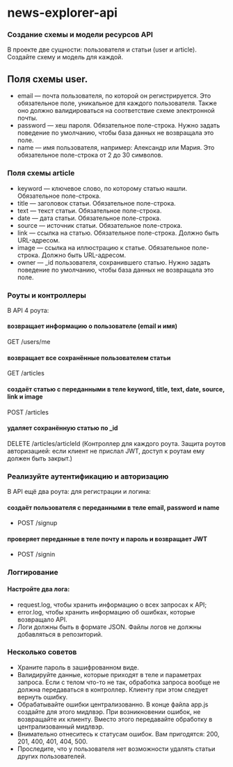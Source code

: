 # news-explorer-api

### Создание схемы и модели ресурсов API
 В проекте две сущности: пользователя и статьи (user и article). Создайте схему и модель для каждой.

## Поля схемы user.
* email — почта пользователя, по которой он регистрируется. Это обязательное поле, уникальное для каждого пользователя. Также оно должно валидироваться на соответствие схеме электронной почты.
* password — хеш пароля. Обязательное поле-строка. Нужно задать поведение по умолчанию, чтобы база данных не возвращала это поле.
* name — имя пользователя, например: Александр или Мария. Это обязательное поле-строка от 2 до 30 символов.

### Поля схемы article
* keyword — ключевое слово, по которому статью нашли. Обязательное поле-строка.
* title — заголовок статьи. Обязательное поле-строка.
* text — текст статьи. Обязательное поле-строка.
* date — дата статьи. Обязательное поле-строка.
* source — источник статьи. Обязательное поле-строка.
* link — ссылка на статью. Обязательное поле-строка. Должно быть URL-адресом.
* image — ссылка на иллюстрацию к статье. Обязательное поле-строка. Должно быть URL-адресом.
* owner — _id пользователя, сохранившего статью. Нужно задать поведение по умолчанию, чтобы база данных не возвращала это поле.

### Роуты и контроллеры
В API 4 роута:
#### возвращает информацию о пользователе (email и имя)
GET /users/me
#### возвращает все сохранённые пользователем статьи
GET /articles
#### создаёт статью с переданными в теле keyword, title, text, date, source, link и image
POST /articles
#### удаляет сохранённую статью  по _id
DELETE /articles/articleId
(Контроллер для каждого роута. Защита роутов авторизацией: если клиент не прислал JWT, доступ к роутам ему должен быть закрыт.)


### Реализуйте аутентификацию и авторизацию
В API ещё два роута: для регистрации и логина:
#### создаёт пользователя с переданными в теле email, password и name
* POST /signup
#### проверяет переданные в теле почту и пароль и возвращает JWT
* POST /signin

### Логгирование
#### Настройте два лога:
* request.log, чтобы хранить информацию о всех запросах к API;
* error.log, чтобы хранить информацию об ошибках, которые возвращало API.
* Логи должны быть в формате JSON. Файлы логов не должны добавляться в репозиторий.


### Несколько советов
* Храните пароль в зашифрованном виде.
* Валидируйте данные, которые приходят в теле и параметрах запроса. Если с телом что-то не так, обработка запроса вообще не должна передаваться в контроллер. Клиенту при этом следует вернуть ошибку.
* Обрабатывайте ошибки централизованно. В конце файла app.js создайте для этого мидлвэр. При возникновении ошибок, не возвращайте их клиенту. Вместо этого передавайте обработку в централизованный мидлвэр.
* Внимательно отнеситесь к статусам ошибок. Вам пригодятся: 200, 201, 400, 401, 404, 500.
* Проследите, что у пользователя нет возможности удалять статьи других пользователей.